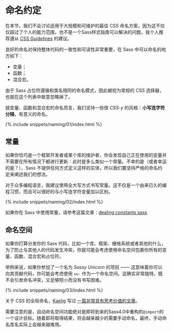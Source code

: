 
# 命名约定

在本节，我们不会讨论适用于大规模和可维护的最佳 CSS 命名方案，因为这不仅仅超过了个人的能力范围，也不是一个Sass样式指南可以解决的问题。我个人推荐遵从 [CSS Guidelines](http://cssguidelin.es/#naming-conventions) 的建议。

良好的命名对保持整体代码的一致性和可读性非常重要，在 Sass 中可以命名的地方如下：

- 变量；
- 函数；
- 混合宏。

由于 Sass 占位符遵循和类名相同的命名模式，因此被视为常规的 CSS 选择器，也就在这个列表中故意忽略掉了。

就变量、函数和混合宏的命名而言，我们坚持一些很 *CSS-y* 的风格：**小写连字符分隔**，有意义的命名。

{% include snippets/naming/01/index.html %}

## 常量

如果你恰巧是一个框架开发者或某个库的维护者，你会发现自己正在使用的变量并不需要在所有情况下都进行更新：此时是多么类似一个常量。不幸的是（或者幸运的是？），Sass 不提供任何方式定义这样的实体，所以我们要坚持严格的命名约定来阐述我们的想法。

对于众多编程语言，我建议使用全大写方式书写常量。这不仅是一个由来已久的编程习惯，而且可以很好的与小写连字符变量加以区别。

{% include snippets/naming/02/index.html %}

如果你在 Sass 中使用常量，请参考这篇文章：[dealing constants sass](http://www.sitepoint.com/dealing-constants-sass/).

## 命名空间

如果你打算分发你的 Sass 代码，比如一个库、框架、栅格系统或者其他的什么，为了防止与其他人的代码发生冲突，你就可能会考虑使用命名空间包裹你所有的变量、函数、混合宏和占位符。

举例来说，如果你参加了一个名为 *Sassy Unicorn* 的项目 —— 这意味着你可以向其贡献代码，你可能会考虑使用 `su-` 作为一个命名空间。这确实非常独特，既不会引发命名冲突，又足够短小而没有书写困难。

{% include snippets/naming/03/index.html %}

关于 CSS 的全局命名，[Kaelig](http://kaelig.fr) 写过 [一篇非常具有思考价值的文章](http://blog.kaelig.fr/post/44554267597/please-respect-the-global-css-namespace)。

<div class="note">
  <p>需要注意的是，自动命名空间功能绝对是即将到来的Sass4.0中重构的<code>@import</code>的一个设计目标。随着即将取得结果，将会越来越少的需要手动命名，最终，手动命名库名实际上会越来越难用。</p>
</div>
